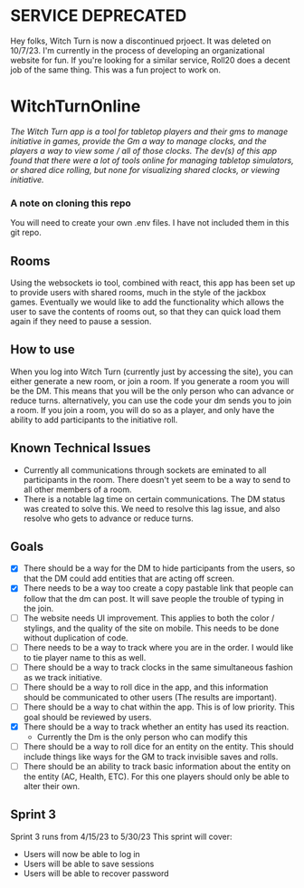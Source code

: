 # SERVICE DEPRECATED
Hey folks, Witch Turn is now a discontinued prjoect. It was deleted on 10/7/23. I'm currently in the process of developing an organizational website for fun. If you're looking for a similar service, Roll20 does a decent job of the same thing. This was a fun project to work on.

# WitchTurnOnline
   *The Witch Turn app is a tool for tabletop players and their gms to manage initiative in games, provide the Gm a way to manage clocks, and the players a way to view some / all of those clocks. The dev(s) of this app found that there were a lot of tools online for managing tabletop simulators, or shared dice rolling, but none for visualizing shared clocks, or viewing initiative.*
  

### A note on cloning this repo
You will need to create your own .env files. I have not included them in this git repo.


## Rooms
  Using the websockets io tool, combined with react, this app has been set up to provide users with shared rooms, much in the style of the jackbox games. Eventually we would like to add the functionality which allows the user to save the contents of rooms out, so that they can quick load them again if they need to pause a session.
  
## How to use

  When you log into Witch Turn (currently just by accessing the site), you can either generate a new room, or join a room. If you generate a room you will be the DM. This means that you will be the only person who can advance or reduce turns. alternatively, you can use the code your dm sends you to join a room. If you join a room, you will do so as a player, and only have the ability to add participants to the initiative roll.


## Known Technical Issues

- Currently all communications through sockets are eminated to all participants in the room. There doesn't yet seem to be a way to send to all other members of a room.
- There is a notable lag time on certain communications. The DM status was created to solve this. We need to resolve this lag issue, and also resolve who gets to advance or reduce turns.

## Goals

- [x] There should be a way for the DM to hide participants from the users, so that the DM could add entities that are acting off screen.
- [x] There needs to be a way too create a copy pastable link that people can follow that the dm can post. It will save people the trouble of typing in the join.
- [ ] The website needs UI improvement. This applies to both the color / stylings, and the quality of the site on mobile. This needs to be done without duplication of code.
- [ ] There needs to be a way to track where you are in the order. I would like to tie player name to this as well. 
- [ ] There should be a way to track clocks in the same simultaneous fashion as we track initiative.
- [ ] There should be a way to roll dice in the app, and this information should be communicated to other users (The results are important).
- [ ] There should be a way to chat within the app. This is of low priority. This goal should be reviewed by users.
- [x] There should be a way to track whether an entity has used its reaction.
  - Currently the Dm is the only person who can modify this
- [ ] There should be a way to roll dice for an entity on the entity. This should include things like ways for the GM to track invisible saves and rolls.
- [ ] There should be an ability to track basic information about the entity on the entity (AC, Health, ETC). For this one players should only be able to alter their own.

## Sprint 3

  Sprint 3 runs from 4/15/23 to 5/30/23
  This sprint will cover:
  - Users will now be able to log in
  - Users will be able to save sessions
  - Users will be able to recover password
